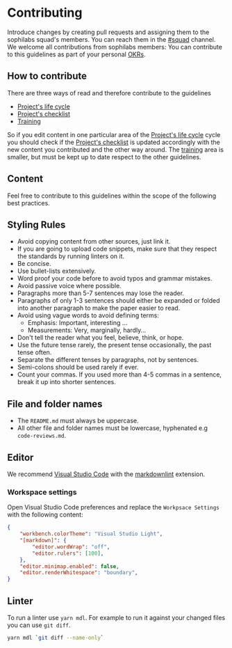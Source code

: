 # Contributing

Introduce changes by creating pull requests and assigning them to the
  sophilabs squad's members. You can reach them in the
  [#squad](https://sophilabs.slack.com/messages/G8N6C487P) channel.
  We welcome all contributions from sophilabs members: You can contribute to
  this guidelines as part of your personal
  [OKRs](https://smallimprovements.sophilabs.com/).

## How to contribute

There are three ways of read and therefore contribute to the guidelines

* [Project's life cycle](./project-life-cycle.md)
* [Project's checklist](./checklist.md)
* [Training](./training.md)

So if you edit content in one particular area of the
[Project's life cycle](./project-life-cycle.md) cycle you should check if the
[Project's checklist](./checklist.md) is updated accordingly with the new
content you contributed and the other way around. The [training](./training.md)
area is smaller, but must be kept up to date respect to the other guidelines.

## Content

Feel free to contribute to this guidelines within the scope of the following
best practices.

## Styling Rules

* Avoid copying content from other sources, just link it.
* If you are going to upload code snippets, make sure that they respect the
  standards by running linters on it.
* Be concise.
* Use bullet-lists extensively.
* Word proof your code before to avoid typos and grammar mistakes.
* Avoid passive voice where possible.
* Paragraphs more than 5-7 sentences may lose the reader.
* Paragraphs of only 1-3 sentences should either be expanded or folded into
  another paragraph to make the paper easier to read.
* Avoid using vague words to avoid defining terms:
  * Emphasis: Important, interesting …
  * Measurements: Very, marginally, hardly…
* Don't tell the reader what you feel, believe, think, or hope.
* Use the future tense rarely, the present tense occasionally, the past tense
  often.
* Separate the different tenses by paragraphs, not by sentences.
* Semi-colons should be used rarely if ever.
* Count your commas. If you used more than 4-5 commas in a sentence, break it up
  into shorter sentences.

## File and folder names

* The `README.md` must always be uppercase.
* All other file and folder names must be lowercase, hyphenated e.g  
  `code-reviews.md`.

## Editor

We recommend [Visual Studio Code](https://code.visualstudio.com/Download) with
the [markdownlint](https://marketplace.visualstudio.com/items?itemName=DavidAnson.vscode-markdownlint)
extension.

### Workspace settings

Open Visual Studio Code preferences and replace the `Workpsace Settings` with
the following content:

```json
{
    "workbench.colorTheme": "Visual Studio Light",
    "[markdown]": {
        "editor.wordWrap": "off",
        "editor.rulers": [100],
    },
    "editor.minimap.enabled": false,
    "editor.renderWhitespace": "boundary",
}
```

## Linter

To run a linter use `yarn mdl`. For example to run it against your
changed files you can use `git diff`.

```bash
yarn mdl `git diff --name-only`
```